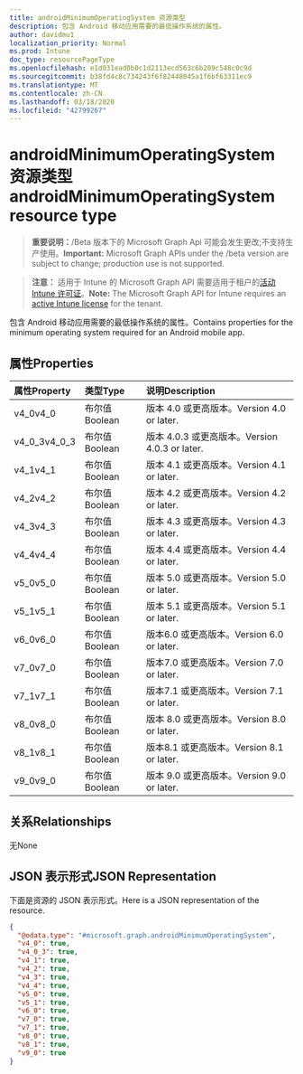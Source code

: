 ```yaml
---
title: androidMinimumOperatingSystem 资源类型
description: 包含 Android 移动应用需要的最低操作系统的属性。
author: davidmu1
localization_priority: Normal
ms.prod: Intune
doc_type: resourcePageType
ms.openlocfilehash: e1d031ead0b0c1d2113ecd563c6b289c548c0c9d
ms.sourcegitcommit: b38fd4c8c734243f6f82448045a1f6bf63311ec9
ms.translationtype: MT
ms.contentlocale: zh-CN
ms.lasthandoff: 03/18/2020
ms.locfileid: "42799267"
---
```

# <a name="androidminimumoperatingsystem-resource-type"></a><span data-ttu-id="86275-103">androidMinimumOperatingSystem 资源类型</span><span class="sxs-lookup"><span data-stu-id="86275-103">androidMinimumOperatingSystem resource type</span></span>

> <span data-ttu-id="86275-104">**重要说明：**/Beta 版本下的 Microsoft Graph Api 可能会发生更改;不支持生产使用。</span><span class="sxs-lookup"><span data-stu-id="86275-104">**Important:** Microsoft Graph APIs under the /beta version are subject to change; production use is not supported.</span></span>

> <span data-ttu-id="86275-105">**注意：** 适用于 Intune 的 Microsoft Graph API 需要适用于租户的[活动 Intune 许可证](https://go.microsoft.com/fwlink/?linkid=839381)。</span><span class="sxs-lookup"><span data-stu-id="86275-105">**Note:** The Microsoft Graph API for Intune requires an [active Intune license](https://go.microsoft.com/fwlink/?linkid=839381) for the tenant.</span></span>

<span data-ttu-id="86275-106">包含 Android 移动应用需要的最低操作系统的属性。</span><span class="sxs-lookup"><span data-stu-id="86275-106">Contains properties for the minimum operating system required for an Android mobile app.</span></span>

## <a name="properties"></a><span data-ttu-id="86275-107">属性</span><span class="sxs-lookup"><span data-stu-id="86275-107">Properties</span></span>
|<span data-ttu-id="86275-108">属性</span><span class="sxs-lookup"><span data-stu-id="86275-108">Property</span></span>|<span data-ttu-id="86275-109">类型</span><span class="sxs-lookup"><span data-stu-id="86275-109">Type</span></span>|<span data-ttu-id="86275-110">说明</span><span class="sxs-lookup"><span data-stu-id="86275-110">Description</span></span>|
|:---|:---|:---|
|<span data-ttu-id="86275-111">v4_0</span><span class="sxs-lookup"><span data-stu-id="86275-111">v4_0</span></span>|<span data-ttu-id="86275-112">布尔值</span><span class="sxs-lookup"><span data-stu-id="86275-112">Boolean</span></span>|<span data-ttu-id="86275-113">版本 4.0 或更高版本。</span><span class="sxs-lookup"><span data-stu-id="86275-113">Version 4.0 or later.</span></span>|
|<span data-ttu-id="86275-114">v4_0_3</span><span class="sxs-lookup"><span data-stu-id="86275-114">v4_0_3</span></span>|<span data-ttu-id="86275-115">布尔值</span><span class="sxs-lookup"><span data-stu-id="86275-115">Boolean</span></span>|<span data-ttu-id="86275-116">版本 4.0.3 或更高版本。</span><span class="sxs-lookup"><span data-stu-id="86275-116">Version 4.0.3 or later.</span></span>|
|<span data-ttu-id="86275-117">v4_1</span><span class="sxs-lookup"><span data-stu-id="86275-117">v4_1</span></span>|<span data-ttu-id="86275-118">布尔值</span><span class="sxs-lookup"><span data-stu-id="86275-118">Boolean</span></span>|<span data-ttu-id="86275-119">版本 4.1 或更高版本。</span><span class="sxs-lookup"><span data-stu-id="86275-119">Version 4.1 or later.</span></span>|
|<span data-ttu-id="86275-120">v4_2</span><span class="sxs-lookup"><span data-stu-id="86275-120">v4_2</span></span>|<span data-ttu-id="86275-121">布尔值</span><span class="sxs-lookup"><span data-stu-id="86275-121">Boolean</span></span>|<span data-ttu-id="86275-122">版本 4.2 或更高版本。</span><span class="sxs-lookup"><span data-stu-id="86275-122">Version 4.2 or later.</span></span>|
|<span data-ttu-id="86275-123">v4_3</span><span class="sxs-lookup"><span data-stu-id="86275-123">v4_3</span></span>|<span data-ttu-id="86275-124">布尔值</span><span class="sxs-lookup"><span data-stu-id="86275-124">Boolean</span></span>|<span data-ttu-id="86275-125">版本 4.3 或更高版本。</span><span class="sxs-lookup"><span data-stu-id="86275-125">Version 4.3 or later.</span></span>|
|<span data-ttu-id="86275-126">v4_4</span><span class="sxs-lookup"><span data-stu-id="86275-126">v4_4</span></span>|<span data-ttu-id="86275-127">布尔值</span><span class="sxs-lookup"><span data-stu-id="86275-127">Boolean</span></span>|<span data-ttu-id="86275-128">版本 4.4 或更高版本。</span><span class="sxs-lookup"><span data-stu-id="86275-128">Version 4.4 or later.</span></span>|
|<span data-ttu-id="86275-129">v5_0</span><span class="sxs-lookup"><span data-stu-id="86275-129">v5_0</span></span>|<span data-ttu-id="86275-130">布尔值</span><span class="sxs-lookup"><span data-stu-id="86275-130">Boolean</span></span>|<span data-ttu-id="86275-131">版本 5.0 或更高版本。</span><span class="sxs-lookup"><span data-stu-id="86275-131">Version 5.0 or later.</span></span>|
|<span data-ttu-id="86275-132">v5_1</span><span class="sxs-lookup"><span data-stu-id="86275-132">v5_1</span></span>|<span data-ttu-id="86275-133">布尔值</span><span class="sxs-lookup"><span data-stu-id="86275-133">Boolean</span></span>|<span data-ttu-id="86275-134">版本 5.1 或更高版本。</span><span class="sxs-lookup"><span data-stu-id="86275-134">Version 5.1 or later.</span></span>|
|<span data-ttu-id="86275-135">v6_0</span><span class="sxs-lookup"><span data-stu-id="86275-135">v6_0</span></span>|<span data-ttu-id="86275-136">布尔值</span><span class="sxs-lookup"><span data-stu-id="86275-136">Boolean</span></span>|<span data-ttu-id="86275-137">版本6.0 或更高版本。</span><span class="sxs-lookup"><span data-stu-id="86275-137">Version 6.0 or later.</span></span>|
|<span data-ttu-id="86275-138">v7_0</span><span class="sxs-lookup"><span data-stu-id="86275-138">v7_0</span></span>|<span data-ttu-id="86275-139">布尔值</span><span class="sxs-lookup"><span data-stu-id="86275-139">Boolean</span></span>|<span data-ttu-id="86275-140">版本7.0 或更高版本。</span><span class="sxs-lookup"><span data-stu-id="86275-140">Version 7.0 or later.</span></span>|
|<span data-ttu-id="86275-141">v7_1</span><span class="sxs-lookup"><span data-stu-id="86275-141">v7_1</span></span>|<span data-ttu-id="86275-142">布尔值</span><span class="sxs-lookup"><span data-stu-id="86275-142">Boolean</span></span>|<span data-ttu-id="86275-143">版本7.1 或更高版本。</span><span class="sxs-lookup"><span data-stu-id="86275-143">Version 7.1 or later.</span></span>|
|<span data-ttu-id="86275-144">v8_0</span><span class="sxs-lookup"><span data-stu-id="86275-144">v8_0</span></span>|<span data-ttu-id="86275-145">布尔值</span><span class="sxs-lookup"><span data-stu-id="86275-145">Boolean</span></span>|<span data-ttu-id="86275-146">版本 8.0 或更高版本。</span><span class="sxs-lookup"><span data-stu-id="86275-146">Version 8.0 or later.</span></span>|
|<span data-ttu-id="86275-147">v8_1</span><span class="sxs-lookup"><span data-stu-id="86275-147">v8_1</span></span>|<span data-ttu-id="86275-148">布尔值</span><span class="sxs-lookup"><span data-stu-id="86275-148">Boolean</span></span>|<span data-ttu-id="86275-149">版本8.1 或更高版本。</span><span class="sxs-lookup"><span data-stu-id="86275-149">Version 8.1 or later.</span></span>|
|<span data-ttu-id="86275-150">v9_0</span><span class="sxs-lookup"><span data-stu-id="86275-150">v9_0</span></span>|<span data-ttu-id="86275-151">布尔值</span><span class="sxs-lookup"><span data-stu-id="86275-151">Boolean</span></span>|<span data-ttu-id="86275-152">版本 9.0 或更高版本。</span><span class="sxs-lookup"><span data-stu-id="86275-152">Version 9.0 or later.</span></span>|

## <a name="relationships"></a><span data-ttu-id="86275-153">关系</span><span class="sxs-lookup"><span data-stu-id="86275-153">Relationships</span></span>
<span data-ttu-id="86275-154">无</span><span class="sxs-lookup"><span data-stu-id="86275-154">None</span></span>

## <a name="json-representation"></a><span data-ttu-id="86275-155">JSON 表示形式</span><span class="sxs-lookup"><span data-stu-id="86275-155">JSON Representation</span></span>
<span data-ttu-id="86275-156">下面是资源的 JSON 表示形式。</span><span class="sxs-lookup"><span data-stu-id="86275-156">Here is a JSON representation of the resource.</span></span>
<!-- {
  "blockType": "resource",
  "@odata.type": "microsoft.graph.androidMinimumOperatingSystem"
}
-->
``` json
{
  "@odata.type": "#microsoft.graph.androidMinimumOperatingSystem",
  "v4_0": true,
  "v4_0_3": true,
  "v4_1": true,
  "v4_2": true,
  "v4_3": true,
  "v4_4": true,
  "v5_0": true,
  "v5_1": true,
  "v6_0": true,
  "v7_0": true,
  "v7_1": true,
  "v8_0": true,
  "v8_1": true,
  "v9_0": true
}
```



